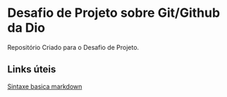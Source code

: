 # Desafio de Projeto sobre Git/Github da Dio 
Repositório Criado para o Desafio de Projeto.

## Links úteis
[Sintaxe basica markdown](https://www.markdownguide.org/basic-Syntax)
